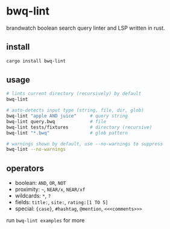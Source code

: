 # bwq-lint

brandwatch boolean search query linter and LSP written in rust.

## install

```bash
cargo install bwq-lint
```

## usage

```bash
# lints current directory (recursively) by default
bwq-lint

# auto-detects input type (string, file, dir, glob)
bwq-lint "apple AND juice"     # query string
bwq-lint query.bwq             # file
bwq-lint tests/fixtures        # directory (recursive)
bwq-lint "*.bwq"               # glob pattern

# warnings shown by default, use --no-warnings to suppress
bwq-lint --no-warnings
```

## operators

- boolean: `AND`, `OR`, `NOT`
- proximity: `~`, `NEAR/x`, `NEAR/xf`
- wildcards: `*`, `?`
- fields: `title:`, `site:`, `rating:[1 TO 5]`
- special: `{case}`, `#hashtag`, `@mention`, `<<<comments>>>`

run `bwq-lint examples` for more
